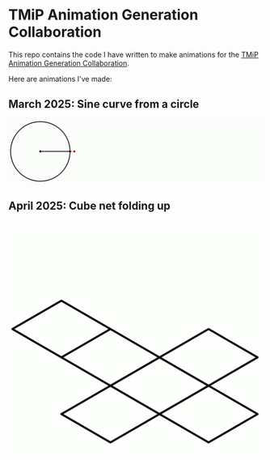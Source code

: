 # TMiP Animation Generation Collaboration

This repo contains the code I have written to make animations for the
[TMiP Animation Generation Collaboration](https://talkingmathsinpublic.uk/animation/).

Here are animations I've made:

## March 2025: Sine curve from a circle
![Animation](2025-03/video.gif)

## April 2025: Cube net folding up
![Animation](2025-04/video.gif)
